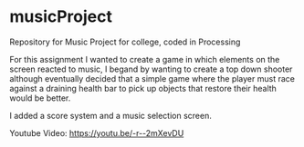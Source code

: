 # musicProject
Repository for Music Project for college, coded in Processing

For this assignment I wanted to create a game in which elements on the screen reacted to music, I begand by wanting to create a top down shooter although eventually decided that a simple game where the player must race against a draining health bar to pick up objects that restore their health would be better.

I added a score system and a music selection screen.

Youtube Video: https://youtu.be/-r--2mXevDU
